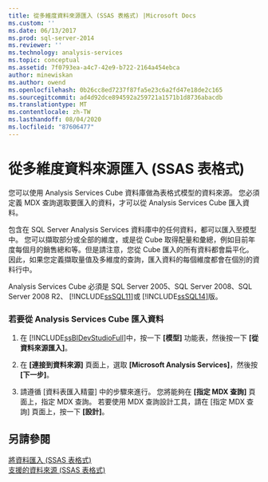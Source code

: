 ```yaml
---
title: 從多維度資料來源匯入 (SSAS 表格式) |Microsoft Docs
ms.custom: ''
ms.date: 06/13/2017
ms.prod: sql-server-2014
ms.reviewer: ''
ms.technology: analysis-services
ms.topic: conceptual
ms.assetid: 7f0793ea-a4c7-42e9-b722-2164a454ebca
author: minewiskan
ms.author: owend
ms.openlocfilehash: 0b26cc8ed7237f87fa5e23c6a2fd47e18de2c165
ms.sourcegitcommit: ad4d92dce894592a259721a1571b1d8736abacdb
ms.translationtype: MT
ms.contentlocale: zh-TW
ms.lasthandoff: 08/04/2020
ms.locfileid: "87606477"
---
```

# <a name="import-from-a-multidimensional-data-source-ssas-tabular"></a>從多維度資料來源匯入 (SSAS 表格式)
  您可以使用 Analysis Services Cube 資料庫做為表格式模型的資料來源。 您必須定義 MDX 查詢選取要匯入的資料，才可以從 Analysis Services Cube 匯入資料。  
  
 包含在 SQL Server Analysis Services 資料庫中的任何資料，都可以匯入至模型中。 您可以擷取部分或全部的維度，或是從 Cube 取得配量和彙總，例如目前年度每個月的銷售總和等。但是請注意，您從 Cube 匯入的所有資料都會扁平化。 因此，如果您定義擷取量值及多維度的查詢，匯入資料的每個維度都會在個別的資料行中。  
  
 Analysis Services Cube 必須是 SQL Server 2005、SQL Server 2008、SQL Server 2008 R2、 [!INCLUDE[ssSQL11](../includes/sssql11-md.md)]或 [!INCLUDE[ssSQL14](../includes/sssql14-md.md)]版。  
  
### <a name="to-import-data-from-an-analysis-services-cube"></a>若要從 Analysis Services Cube 匯入資料  
  
1.  在 [!INCLUDE[ssBIDevStudioFull](../includes/ssbidevstudiofull-md.md)]中，按一下 **[模型]** 功能表，然後按一下 **[從資料來源匯入]**。  
  
2.  在 **[連接到資料來源]** 頁面上，選取 **[Microsoft Analysis Services]**，然後按 **[下一步]**。  
  
3.  請遵循 [資料表匯入精靈] 中的步驟來進行。 您將能夠在 **[指定 MDX 查詢]** 頁面上，指定 MDX 查詢。 若要使用 MDX 查詢設計工具，請在 [指定 MDX 查詢] 頁面上，按一下 **[設計]**。  
  
## <a name="see-also"></a>另請參閱  
 [將資料匯入 &#40;SSAS 表格式&#41;](import-data-ssas-tabular.md)   
 [支援的資料來源 &#40;SSAS 表格式&#41;](tabular-models/data-sources-supported-ssas-tabular.md)  
  
  
